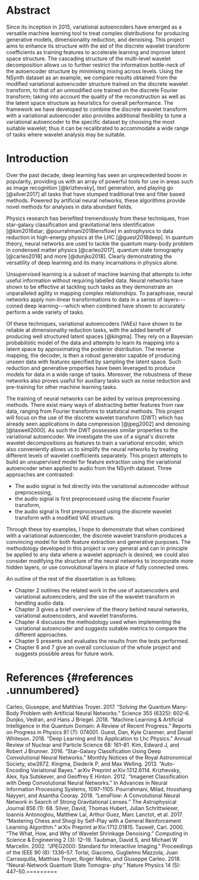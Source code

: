 # Abstract

Since its inception in 2015, variational autoencoders have emerged as a
versatile machine learning tool to treat complex distributions for
producing generative models, dimensionality reduction, and denoising.
This project aims to enhance its structure with the aid of the discrete
wavelet transform coefficients as training features to accelerate
learning and improve latent space structure. The cascading structure of
the multi-level wavelet decomposition allows us to further restrict the
information bottle-neck of the autoencoder structure by minimising
mixing across levels. Using the NSynth dataset as an example, we compare
results obtained from the modified variational autoencoder structure
trained on the discrete wavelet transform, to that of an unmodified one
trained on the discrete Fourier transform; taking into account the
quality of the reconstruction as well as the latent space structure as
heuristics for overall performance. The framework we have developed to
combine the discrete wavelet transform with a variational autoencoder
also provides additional flexibility to tune a variational autoencoder
to the specific dataset by choosing the most suitable wavelet; thus it
can be recalibrated to accommodate a wide range of tasks where wavelet
analysis may be suitable.

# Introduction

Over the past decade, deep learning has seen an unprecedented boom in
popularity, providing us with an array of powerful tools for use in
areas such as image recognition [@krizhevsky], text generation, and
playing go [@silver2017] all tasks that have stumped traditional tree
and filter based methods. Powered by artificial neural networks, these
algorithms provide novel methods for analyses in data abundant fields.

Physics research has benefited tremendously from these techniques, from
star-galaxy classification and gravitational lens identification
[@kim2016star; @pourrahmani2018lensflow] in astrophysics to data
reduction in high-energy physics at the LHC [@guest2018deep]. In quantum
theory, neural networks are used to tackle the quantum many-body problem
in condensed matter physics [@carleo2017], quantum state tomography
[@carleo2018] and more [@dunjko2018]. Clearly demonstrating the
versatility of deep learning and its many incarnations in physics alone.

Unsupervised learning is a subset of machine learning that attempts to
infer useful information without requiring labelled data. Neural
networks have shown to be effective at tackling such tasks as they
demonstrate an unparalleled agility in mapping complex relationships. To
paraphrase, neural networks apply non-linear transformations to data in
a series of layers---coined deep learning---which when combined have
shown to accurately perform a wide variety of tasks.

Of these techniques, variational autoencoders (VAEs) have shown to be
reliable at dimensionality reduction tasks, with the added benefit of
producing well structured latent spaces [@kingma]. They rely on a
Bayesian probabilistic model of the data and attempts to learn its
mapping into a latent space by approximating the posterior distribution.
The reverse mapping, the decoder, is then a robust generator capable of
producing unseen data with features specified by sampling the latent
space. Such reduction and generative properties have been leveraged to
produce models for data in a wide range of tasks. Moreover, the
robustness of these networks also proves useful for auxiliary tasks such
as noise reduction and pre-training for other machine learning tasks.

The training of neural networks can be aided by various preprocessing
methods. There exist many ways of abstracting better features from raw
data, ranging from Fourier transforms to statistical methods. This
project will focus on the use of the discrete wavelet transform (DWT)
which has already seen applications in data compression [@jpeg2002] and
denoising [@taswell2000]. As such the DWT possesses similar properties
to the variational autoencoder. We investigate the use of a signal's
discrete wavelet decompositions as features to train a variational
encoder, which also conveniently allows us to simplify the neural
networks by treating different levels of wavelet coefficients
separately. This project attempts to build an unsupervised model for
feature extraction using the variational autoencoder when applied to
audio from the NSynth dataset. Three approaches are contrasted:

-   The audio signal is fed directly into the variational autoencoder
    without preprocessing,
-   the audio signal is first preprocessed using the discrete Fourier
    transform,
-   the audio signal is first preprocessed using the discrete wavelet
    transform with a modified VAE structure.

Through these toy examples, I hope to demonstrate that when combined
with a variational autoencoder, the discrete wavelet transform produces
a convincing model for both feature extraction and generative purposes.
The methodology developed in this project is very general and can in
principle be applied to any data where a wavelet approach is desired; we
could also consider modifying the structure of the neural networks to
incorporate more hidden layers, or use convolutional layers in place of
fully connected ones.

An outline of the rest of the dissertation is as follows:

-   Chapter 2 outlines the related work in the use of autoencoders and
    variational autoencoders, and the use of the wavelet transform in
    handling audio data.
-   Chapter 3 gives a brief overview of the theory behind neural
    networks, variational autoencoders, and wavelet transforms.
-   Chapter 4 discusses the methodology used when implementing the
    variational autoencoder and suggests suitable metrics to compare the
    different approaches.
-   Chapter 5 presents and evaluates the results from the tests
    performed.
-   Chapter 6 and 7 give an overall conclusion of the whole project and
    suggests possible areas for future work.

References {#references .unnumbered}
=

Carleo, Giuseppe, and Matthias Troyer. 2017. “Solving the Quantum Many-Body Problem with Artificial Neural Networks.” Science 355 (6325): 602–6.
Dunjko, Vedran, and Hans J Briegel. 2018. “Machine Learning & Artificial Intelligence in the Quantum Domain: A Review of Recent Progress.” Reports on Progress in Physics 81 (7): 074001.
Guest, Dan, Kyle Cranmer, and Daniel Whiteson. 2018. “Deep Learning and Its Application to Lhc Physics.” Annual Review of Nuclear and Particle Science 68: 161–81.
Kim, Edward J, and Robert J Brunner. 2016. “Star-Galaxy Classification Using Deep Convolutional Neural Networks.” Monthly Notices of the Royal Astronomical Society, stw2672.
Kingma, Diederik P, and Max Welling. 2013. “Auto-Encoding Variational Bayes.” arXiv Preprint arXiv:1312.6114.
Krizhevsky, Alex, Ilya Sutskever, and Geoffrey E Hinton. 2012. “Imagenet Classification with Deep Convolutional Neural Networks.” In Advances in Neural Information Processing Systems, 1097–1105.
Pourrahmani, Milad, Hooshang Nayyeri, and Asantha Cooray. 2018. “LensFlow: A Convolutional Neural Network in Search of Strong Gravitational Lenses.” The Astrophysical Journal 856 (1): 68.
Silver, David, Thomas Hubert, Julian Schrittwieser, Ioannis Antonoglou, Matthew Lai, Arthur Guez, Marc Lanctot, et al. 2017. “Mastering Chess and Shogi by Self-Play with a General Reinforcement Learning Algorithm.” arXiv Preprint arXiv:1712.01815.
Taswell, Carl. 2000. “The What, How, and Why of Wavelet Shrinkage Denoising.” Computing in Science & Engineering 2 (3): 12–19.
Taubman, David S, and Michael W Marcellin. 2002. “JPEG2000: Standard for Interactive Imaging.” Proceedings of the IEEE 90 (8): 1336–57.
Torlai, Giacomo, Guglielmo Mazzola, Juan Carrasquilla, Matthias Troyer, Roger Melko, and Giuseppe Carleo. 2018. “Neural-Network Quantum State Tomogra- phy.” Nature Physics 14 (5): 447–50.=========
